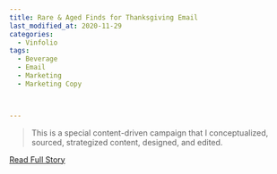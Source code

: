 ```yaml
---
title: Rare & Aged Finds for Thanksgiving Email
last_modified_at: 2020-11-29
categories:
  - Vinfolio
tags:
  - Beverage
  - Email
  - Marketing
  - Marketing Copy



---
```


> This is a special content-driven campaign that I conceptualized, sourced, strategized content, designed, and edited.

<a href="http://links.vinfolio.com/e/evib?_t=414f72b8e11b4850bb66506e2c10eaa1&_m=b9c13320afa2403da090c4edc4404be3&_e=fyav3tYuL5VVmhfeZeKUnnT4CvLLWUmRRpT8zLdIS_T9YMNRTJGP9nZ---yL0jKJZ5gaW-vzfu3cJNNVd-pIfGntzl7LFr2hQ9Sns6nNNkjp5XZtSSnw2VEuqgZwWBMM" target="_blank">Read Full Story</a>

